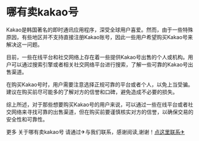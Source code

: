 # 哪有卖kakao号

Kakao是韩国著名的即时通讯应用程序，深受全球用户喜爱。然而，由于一些特殊原因，有些地区并不支持直接注册Kakao账号，因此一些用户希望购买Kakao号来解决这一问题。

目前，一些在线平台和社交网络上存在着一些提供Kakao号出售的个人或机构。用户可以通过搜索引擎或者相关社交网络平台进行搜索，了解一些可靠的Kakao号出售渠道。

在购买Kakao号时，用户需要注意选择正规可靠的平台或者个人，以免上当受骗。建议在购买前尽可能多的了解对方的信誉和口碑，避免造成不必要的损失。

综上所述，对于那些想要购买Kakao号的用户来说，可以通过一些在线平台或者社交网络来寻找可靠的出售渠道，但在购买前要谨慎核实对方的信誉，以确保交易的安全性和可靠性。

更多 关于哪有卖kakao号 请通过✈与我们联系，感谢阅读,谢谢！[点这里联系✈](https://add.k02.cc)